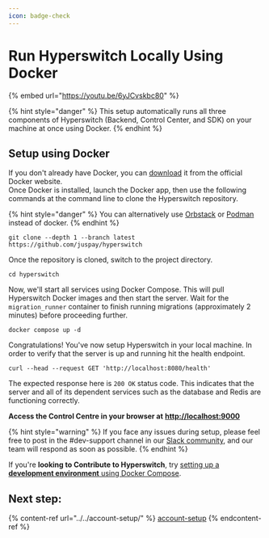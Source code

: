 ```yaml
---
icon: badge-check
---
```


# Run Hyperswitch Locally Using Docker

{% embed url="https://youtu.be/6yJCvskbc80" %}

{% hint style="danger" %}
This setup automatically runs all three components of Hyperswitch (Backend, Control Center, and SDK) on your machine at once using Docker.
{% endhint %}

## Setup using Docker

If you don't already have Docker, you can [download](https://docs.docker.com/get-docker/) it from the official Docker website. \
Once Docker is installed, launch the Docker app, then use the following commands at the command line to clone the Hyperswitch repository.

{% hint style="danger" %}
You can alternatively use [Orbstack](https://orbstack.dev/) or [Podman](https://podman.io/) instead of docker.
{% endhint %}

```
git clone --depth 1 --branch latest https://github.com/juspay/hyperswitch
```

Once the repository is cloned, switch to the project directory.

```
cd hyperswitch
```

Now, we'll start all services using Docker Compose. This will pull Hyperswitch Docker images and then start the server. Wait for the `migration_runner` container to finish running migrations (approximately 2 minutes) before proceeding further.

```
docker compose up -d
```

Congratulations! You've now setup Hyperswitch in your local machine. In order to verify that the server is up and running hit the health endpoint.

```
curl --head --request GET 'http://localhost:8080/health'
```

The expected response here is `200 OK` status code. This indicates that the server and all of its dependent services such as the database and Redis are functioning correctly.

**Access the Control Centre in your browser at** [**http://localhost:9000**](http://localhost:9000/)

{% hint style="warning" %}
If you face any issues during setup, please feel free to post in the #dev-support channel in our [Slack community](https://join.slack.com/t/hyperswitch-io/shared_invite/zt-2jqxmpsbm-WXUENx022HjNEy~Ark7Orw), and our team will respond as soon as possible.
{% endhint %}

If you're **looking to Contribute to Hyperswitch**, try [setting up a **development environment** using Docker Compose](https://github.com/juspay/hyperswitch/blob/main/docs/try_local_system.md#set-up-a-development-environment-using-docker-compose).&#x20;

## Next step:

{% content-ref url="../../account-setup/" %}
[account-setup](../../account-setup/)
{% endcontent-ref %}
